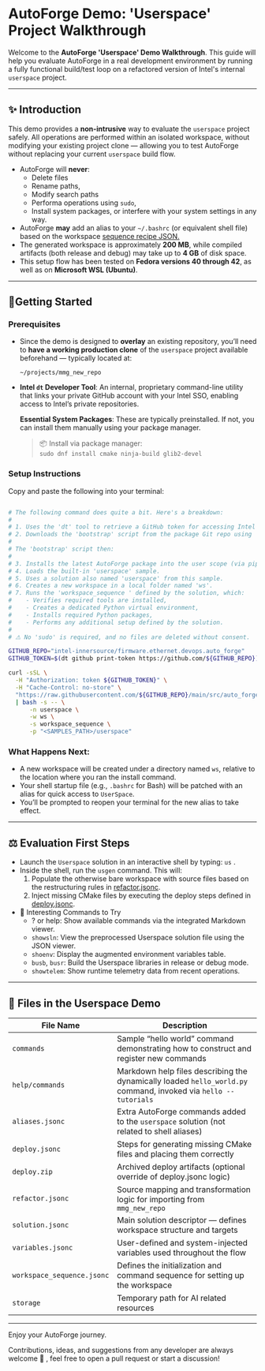 # AutoForge Demo: 'Userspace' Project Walkthrough

Welcome to the **AutoForge 'Userspace' Demo Walkthrough**. This guide will help you evaluate AutoForge in a real
development environment by running a fully functional build/test loop on a refactored version of Intel's internal
`userspace` project.

---

## ✨ Introduction

This demo provides a **non-intrusive** way to evaluate the `userspace` project safely. All operations are performed
within an isolated workspace, without modifying your existing project clone — allowing you to test AutoForge without
replacing your current `userspace` build flow.

* AutoForge will **never**:
    * Delete files
    * Rename paths,
    * Modify search paths
    * Performa operations using  `sudo`,
    * Install system packages, or interfere with your system settings in any way.
* AutoForge **may** add an alias to your `~/.bashrc` (or equivalent shell file) based on the
  workspace [sequence recipe JSON.](https://github.com/intel-innersource/firmware.ethernet.devops.auto_forge/blob/main/src/auto_forge/resources/samples/userspace/workspace_sequence.jsonc)
* The generated workspace is approximately **200 MB**, while compiled artifacts (both release and debug) may take up to
  **4 GB** of disk space.
* This setup flow has been tested on **Fedora versions 40 through 42**, as well as on **Microsoft WSL (Ubuntu)**.

---

## 🚀Getting Started

### Prerequisites

- Since the demo is designed to **overlay** an existing repository, you’ll need to **have a working production clone**
  of the `userspace` project available beforehand — typically located at:
  ```
  ~/projects/mmg_new_repo
  ```

- **Intel `dt` Developer Tool**: An internal, proprietary command-line utility that links your private GitHub account
  with your Intel SSO, enabling access to Intel’s private repositories.

  **Essential System Packages**: These are typically preinstalled. If not, you can install them manually using your
  package manager.

  > 📦 Install via package manager:  
  `sudo dnf install cmake ninja-build glib2-devel`

### Setup Instructions

Copy and paste the following into your terminal:

```bash

# The following command does quite a bit. Here's a breakdown:
#
# 1. Uses the 'dt' tool to retrieve a GitHub token for accessing Intel private repositories.
# 2. Downloads the 'bootstrap' script from the package Git repo using 'curl' and executes it.
#
# The 'bootstrap' script then:
#
# 3. Installs the latest AutoForge package into the user scope (via pip).
# 4. Loads the built-in 'userspace' sample.
# 5. Uses a solution also named 'userspace' from this sample.
# 6. Creates a new workspace in a local folder named 'ws'.
# 7. Runs the 'workspace_sequence ' defined by the solution, which:
#    - Verifies required tools are installed,
#    - Creates a dedicated Python virtual environment,
#    - Installs required Python packages,
#    - Performs any additional setup defined by the solution.
#
# ⚠ No 'sudo' is required, and no files are deleted without consent.

GITHUB_REPO="intel-innersource/firmware.ethernet.devops.auto_forge"
GITHUB_TOKEN=$(dt github print-token https://github.com/${GITHUB_REPO})

curl -sSL \
  -H "Authorization: token ${GITHUB_TOKEN}" \
  -H "Cache-Control: no-store" \
  "https://raw.githubusercontent.com/${GITHUB_REPO}/main/src/auto_forge/resources/shared/bootstrap.sh" \
  | bash -s -- \
      -n userspace \
      -w ws \
      -s workspace_sequence \
      -p "<SAMPLES_PATH>/userspace"
```

### What Happens Next:

- A new workspace will be created under a directory named `ws`, relative to the location where you ran the install
  command.
- Your shell startup file (e.g., `.bashrc` for Bash) will be patched with an alias for quick access to `UserSpace`.
- You’ll be prompted to reopen your terminal for the new alias to take effect.

---

## ⚖️ Evaluation First Steps

* Launch the `Userspace` solution in an interactive shell by typing:  `us` .
* Inside the shell, run the `usgen` command. This will:
    1. Populate the otherwise bare workspace with source files based on the restructuring rules
       in [refactor.jsonc](https://github.com/intel-innersource/firmware.ethernet.devops.auto_forge/blob/main/src/auto_forge/resources/samples/userspace/refactor.jsonc).
    2. Inject missing CMake files by executing the deploy steps defined
       in [deploy.jsonc](https://github.com/intel-innersource/firmware.ethernet.devops.auto_forge/blob/main/src/auto_forge/resources/samples/userspace/deploy.jsonc).
* 🧪 Interesting Commands to Try
    * ? or help: Show available commands via the integrated Markdown viewer.
    * `showsln`: View the preprocessed Userspace solution file using the JSON viewer.
    * `shoenv`: Display the augmented environment variables table.
    * `busb`, `busr`: Build the Userspace libraries in release or debug mode.
    * `showtelem`: Show runtime telemetry data from recent operations.

---

## 📁 Files in the Userspace Demo

| File Name                  | Description                                                                                                     |
|----------------------------|-----------------------------------------------------------------------------------------------------------------|
| `commands`                 | Sample “hello world” command demonstrating how to construct and register new commands                           |
| `help/commands`            | Markdown help files describing the dynamically loaded `hello_world.py` command, invoked via `hello --tutorials` |
| `aliases.jsonc`            | Extra AutoForge commands added to the `userspace` solution (not related to shell aliases)                       |
| `deploy.jsonc`             | Steps for generating missing CMake files and placing them correctly                                             |
| `deploy.zip`               | Archived deploy artifacts (optional override of deploy.jsonc logic)                                             |
| `refactor.jsonc`           | Source mapping and transformation logic for importing from `mmg_new_repo`                                       |
| `solution.jsonc`           | Main solution descriptor — defines workspace structure and targets                                              |
| `variables.jsonc`          | User-defined and system-injected variables used throughout the flow                                             |
| `workspace_sequence.jsonc` | Defines the initialization and command sequence for setting up the workspace                                    |
| `storage`                  | Temporary path for AI related resources                                                                         |

---

Enjoy your AutoForge journey.

Contributions, ideas, and suggestions from any developer are always welcome 🙏 , feel free to open a pull request or
start a discussion!
